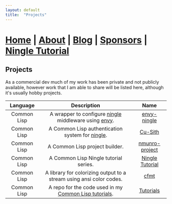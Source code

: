```yaml
---
layout: default
title:  "Projects"
---
```


# [Home](index.markdown) | [About](about.markdown) | [Blog](blog.markdown) | [Sponsors](sponsors.markdown) | [Ningle Tutorial](/2024/12/29/ningle-1.html)

## Projects

As a commercial dev much of my work has been private and not publicly available, however work that I am able to share will be listed here, although it's usually hobby projects.

| Language    | Description                                                                                                       | Name                                                                 |
|:-----------:|:-----------------------------------------------------------------------------------------------------------------:|:--------------------------------------------------------------------:|
| Common Lisp | A wrapper to configure [ningle](https://github.com/fukamachi/ningle) middleware using [envy](https://github.com/fukamachi/envy).                                                                                        | [envy-ningle](https://github.com/nmunro/envy-ningle)                 |
| Common Lisp | A Common Lisp authentication system for [ningle](https://github.com/fukamachi/ningle).                            | [Cu-Sith](https://github.com/nmunro/cu-sith/)                        |
| Common Lisp | A Common Lisp project builder.                                                                                    | [nmunro-project](https://github.com/nmunro/nmunro-project)           |
| Common Lisp | A Common Lisp Ningle tutorial series.                                                                             | [Ningle Tutorial](https://nmunro.github.io/2024/12/29/ningle-1.html) |
| Common Lisp | A library for colorizing output to a stream using ansi color codes.                                               | [cfmt](https://github.com/nmunro/cfmt)                               |
| Common Lisp | A repo for the code used in my [Common Lisp tutorials](https://www.youtube.com/channel/UC1J47RqBfY6VgLUZ5YSYkqw). | [Tutorials](https://github.com/nmunro/cl-tutorials)                  |
